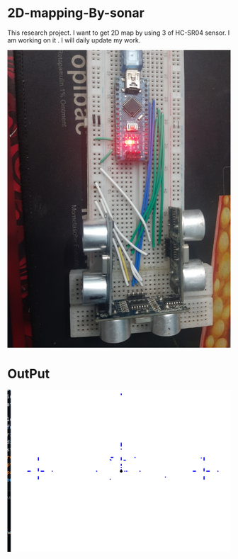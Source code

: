 # 2D-mapping-By-sonar

This research project. I want to get 2D map by using 3 of HC-SR04 sensor. I am working on it . I will daily update my work.


![alt text](image.png)

# OutPut

![alt text](image-1.png)